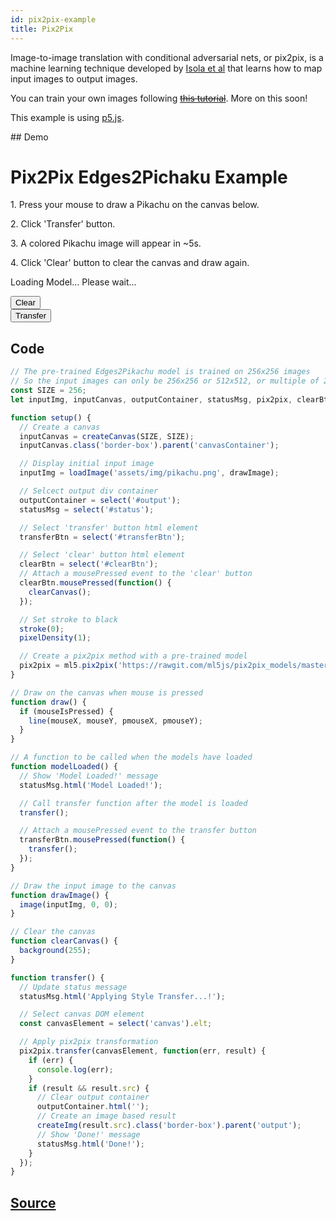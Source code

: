 ```yaml
---
id: pix2pix-example
title: Pix2Pix
---
```


Image-to-image translation with conditional adversarial nets, or pix2pix, is a machine learning technique developed by
[Isola et al](https://github.com/phillipi/pix2pix) that learns how to map input images to output images.

You can train your own images following ~~[this tutorial]()~~. More on this soon!

This example is using [p5.js](https://p5js.org/).

## Demo

<div id="example">
  <style>
    .border-box {
      border: black 1px solid;
    }

    .flex {
      display: flex;
    }

    .flex-space-between {
      justify-content: space-between;
    }
  </style>
  <h1>Pix2Pix Edges2Pichaku Example</h1>
  <p>1. Press your mouse to draw a Pikachu on the canvas below.</p>
  <p>2. Click 'Transfer' button.</p>
  <p>3. A colored Pikachu image will appear in ~5s.</p>
  <p>4. Click 'Clear' button to clear the canvas and draw again.</p>
  <p id="status">Loading Model... Please wait...</p>
  <div class="flex">
    <div>
      <div id="canvasContainer"></div>
      <div id="btnContainer" class="flex flex-space-between">
        <button id="clearBtn">Clear</button><br>
        <button id="transferBtn" class="btn">Transfer</button>
      </div>
    </div>
    <div id="transferContainer">
    </div>
    <div id="output"></div>
  </div>
  <script src="assets/scripts/example-pix2pix.js"></script>
</div>



## Code

```javascript
// The pre-trained Edges2Pikachu model is trained on 256x256 images
// So the input images can only be 256x256 or 512x512, or multiple of 256
const SIZE = 256;
let inputImg, inputCanvas, outputContainer, statusMsg, pix2pix, clearBtn, transferBtn;

function setup() {
  // Create a canvas
  inputCanvas = createCanvas(SIZE, SIZE);
  inputCanvas.class('border-box').parent('canvasContainer');

  // Display initial input image
  inputImg = loadImage('assets/img/pikachu.png', drawImage);

  // Selcect output div container
  outputContainer = select('#output');
  statusMsg = select('#status');

  // Select 'transfer' button html element
  transferBtn = select('#transferBtn');

  // Select 'clear' button html element
  clearBtn = select('#clearBtn');
  // Attach a mousePressed event to the 'clear' button
  clearBtn.mousePressed(function() {
    clearCanvas();
  });

  // Set stroke to black
  stroke(0);
  pixelDensity(1);

  // Create a pix2pix method with a pre-trained model
  pix2pix = ml5.pix2pix('https://rawgit.com/ml5js/pix2pix_models/master/edges2pikachu_AtoB.pict', modelLoaded);
}

// Draw on the canvas when mouse is pressed
function draw() {
  if (mouseIsPressed) {
    line(mouseX, mouseY, pmouseX, pmouseY);
  }
}

// A function to be called when the models have loaded
function modelLoaded() {
  // Show 'Model Loaded!' message
  statusMsg.html('Model Loaded!');

  // Call transfer function after the model is loaded
  transfer();

  // Attach a mousePressed event to the transfer button
  transferBtn.mousePressed(function() {
    transfer();
  });
}

// Draw the input image to the canvas
function drawImage() {
  image(inputImg, 0, 0);
}

// Clear the canvas
function clearCanvas() {
  background(255);
}

function transfer() {
  // Update status message
  statusMsg.html('Applying Style Transfer...!');

  // Select canvas DOM element
  const canvasElement = select('canvas').elt;

  // Apply pix2pix transformation
  pix2pix.transfer(canvasElement, function(err, result) {
    if (err) {
      console.log(err);
    }
    if (result && result.src) {
      // Clear output container
      outputContainer.html('');
      // Create an image based result
      createImg(result.src).class('border-box').parent('output');
      // Show 'Done!' message
      statusMsg.html('Done!');
    }
  });
}
```

## [Source](https://github.com/ml5js/ml5-examples/tree/master/p5js/Pix2Pix/Pix2Pix_callback)
